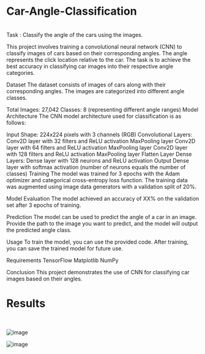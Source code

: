 # Car-Angle-Classification
</br>
Task : Classify the angle of the cars using the images.

This project involves training a convolutional neural network (CNN) to classify images of cars based on their corresponding angles. The angle represents the click location relative to the car. The task is to achieve the best accuracy in classifying car images into their respective angle categories.

Dataset
The dataset consists of images of cars along with their corresponding angles. The images are categorized into different angle classes.

Total Images: 27,042
Classes: 8 (representing different angle ranges)
Model Architecture
The CNN model architecture used for classification is as follows:

Input Shape: 224x224 pixels with 3 channels (RGB)
Convolutional Layers:
Conv2D layer with 32 filters and ReLU activation
MaxPooling layer
Conv2D layer with 64 filters and ReLU activation
MaxPooling layer
Conv2D layer with 128 filters and ReLU activation
MaxPooling layer
Flatten Layer
Dense Layers:
Dense layer with 128 neurons and ReLU activation
Output Dense layer with softmax activation (number of neurons equals the number of classes)
Training
The model was trained for 3 epochs with the Adam optimizer and categorical cross-entropy loss function. The training data was augmented using image data generators with a validation split of 20%.

Model Evaluation
The model achieved an accuracy of XX% on the validation set after 3 epochs of training.

Prediction
The model can be used to predict the angle of a car in an image. Provide the path to the image you want to predict, and the model will output the predicted angle class.

Usage
To train the model, you can use the provided code. After training, you can save the trained model for future use.

Requirements
TensorFlow
Matplotlib
NumPy

Conclusion
This project demonstrates the use of CNN for classifying car images based on their angles.

# Results
</br>

![image](https://github.com/TusharPaul01/Car-Angle-Classification/assets/97314846/38e11a3a-fe84-4956-9cc9-de3c67fc3653)

![image](https://github.com/TusharPaul01/Car-Angle-Classification/assets/97314846/e821a0e4-8934-48fa-8d47-ba906458dce4)
